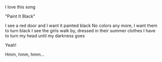 I love this song

"Paint It Black"

I see a red door and I want it painted black
No colors any more, I want them to turn black
I see the girls walk by, dressed in their summer clothes
I have to turn my head until my darkness goes


Yeah!

Hmm, hmm, hmm...